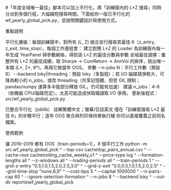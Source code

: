 #「年度全域唯一最佳」腳本可以加上平行化，將「訓練窗內的 L×Z 搜尋」同時分派到多個行程，大幅縮短搜尋時間。下面給你一版已平行化的 wf_yearly_global_pick.py，並說明關鍵設計與使用方式。

重點說明

平行化層級：每個訓練窗中，對所有 (L, Z) 組合並行搜尋其最佳 θ（z_entry, z_exit, time_stop）。每個工作進程會：
建立對應 L×Z 的 Loader
為訓練窗內每一年生成 YearPanel
掃參數網格，得到該 L×Z 的最佳分數與參數
全域最佳選擇：彙整所有 L×Z 的最佳成績，取 Sharpe → CumReturn → AnnVol 的排序，挑出唯一本期 (L*, Z*, θ*)，再用它做當年 OOS。
參數
--n-jobs N：平行工作數（預設 8）
--backend loky|threading：預設 loky（多製程）；若 I/O 磁碟競爭較大，可降為較小的 n_jobs，或改 threading（共享記憶體，但受 GIL 限制；pandas/numpy 運算多半能部分釋放 GIL，仍可能有加速）
建議 n_jobs：4–8（依機器 CPU/磁碟而定）。太高可能造成快取檔讀取 I/O 爭用。
更新後程式：src/wf_yearly_global_pick.py

已整合平行化（joblib）
註解繁體中文；螢幕/日誌英文
僅在「訓練窗搜尋 L×Z 最佳 θ」的步驟平行；逐年 OOS 聚合與列印保持單執行緒
你可以直接覆蓋之前同名檔案。

使用範例

讓 2016–2019 都有 OOS（train-periods=1），8 個平行工作
python -m src.wf_yearly_global_pick ^
--top-csv cache\top_pairs_annual.csv ^
--cache-root cache\rolling_cache_weekly_v1 ^
--price-type log ^
--formation-lengths all ^
--z-windows all ^
--trading-periods all ^
--train-periods 1 ^
--grid-z-entry "0.5,1.0,1.5,2.0,2.5,3.0" ^
--grid-z-exit "0.0,0.5,1.0,1.5,2.0,2.5" ^
--grid-time-stop "none,6,9" ^
--cost-bps 5 ^
--capital 1000000 ^
--n-pairs-cap 60 ^
--ignore-selection-formation ^
--n-jobs 8 ^
--backend loky ^
--out-dir reports\wf_yearly_global_pick